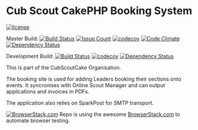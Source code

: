 # Cub Scout CakePHP Booking System

[![license](https://img.shields.io/github/license/CubScoutCake/CubEventBooking.svg)](https://github.com/CubScoutCake/CubEventBooking/blob/master/LICENSE)

Master Build: [![Build Status](https://travis-ci.org/CubScoutCake/CubEventBooking.svg?branch=master)](https://travis-ci.org/CubScoutCake/CubEventBooking)
[![Issue Count](https://codeclimate.com/github/CubScoutCake/CubEventBooking/badges/issue_count.svg)](https://codeclimate.com/github/CubScoutCake/CubEventBooking)
[![codecov](https://codecov.io/gh/CubScoutCake/CubEventBooking/branch/master/graph/badge.svg)](https://codecov.io/gh/CubScoutCake/CubEventBooking)
[![Code Climate](https://codeclimate.com/github/CubScoutCake/CubEventBooking/badges/gpa.svg)](https://codeclimate.com/github/CubScoutCake/CubEventBooking)
[![Dependency Status](https://www.versioneye.com/user/projects/5889318a1618a7004ce1686f/badge.svg?style=flat-square)](https://www.versioneye.com/user/projects/5889318a1618a7004ce1686f)

Development Build: [![Build Status](https://travis-ci.org/CubScoutCake/CubEventBooking.svg?branch=Development)](https://travis-ci.org/CubScoutCake/CubEventBooking) 
[![codecov](https://codecov.io/gh/CubScoutCake/CubEventBooking/branch/Development/graph/badge.svg)](https://codecov.io/gh/CubScoutCake/CubEventBooking) 
[![Dependency Status](https://www.versioneye.com/user/projects/5889317dc646260046723e18/badge.svg?style=flat-square)](https://www.versioneye.com/user/projects/5889317dc646260046723e18)


This is part of the CubScoutCake Organisation.

The booking site is used for adding Leaders booking their sections onto events. It syncronises with Online Scout Manager and can output applications and invoices in PDFs.

The application also relies on SparkPost for SMTP transport.

[![BrowserStack.com](https://p3.zdusercontent.com/attachment/1015988/3spQJNxZqwf0p8wlx0Ey9Zqcn?token=eyJhbGciOiJkaXIiLCJlbmMiOiJBMTI4Q0JDLUhTMjU2In0..zwbjhQoQkp_XiJ0daVcp5A.eow0YjdnYLDWxR5lXKqcf-YqYdZi8rkDHMc-b-uQbiQYEvZGSFnomjeEIxSgi8KgQNRKs3JVOkNyHFmpDGf-CxIZrVFqPXupdHcouuaACR62TZzqCrUD_RphFyTkw_cQi_M2IwEA303wR7jgX-TRQDhP4d6MofzWIWE4kBbgcPGEFsbAsGs4pQnBuTInjtfITL92ZQz9BFN-zxk-e6xsc49S_6D0WaCTsqCS-oTADqykLXjVpdj0NqYu3JErZxAgCggC7ihblikvJJSxMKNTbPxwZDctvqXMXfhm7wcfRXQ.HBJie-8ATgXZJ0o0AG66tA)](http://browserstack.com/) Repo is using the awesome [BrowserStack.com](http://browserstack.com/) to automate browser testing.
